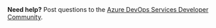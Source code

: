 <div class="alert alert-info">
    <strong>Need help?</strong> Post questions to the <a href="https://go.microsoft.com/fwlink/?LinkId=615292" data-raw-source="[Azure DevOps Services Developer Community](https://go.microsoft.com/fwlink/?LinkId=615292)">Azure DevOps Services Developer Community</a>.
</div>

<!-- ENDSECTION -->
